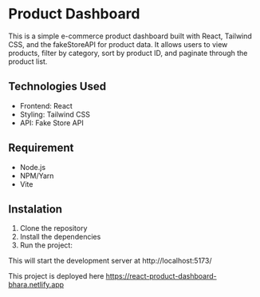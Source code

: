 # Product Dashboard

This is a simple e-commerce product dashboard built with React, Tailwind CSS, and the fakeStoreAPI for product data. It allows users to view products, filter by category, sort by product ID, and paginate through the product list.

## Technologies Used

- Frontend: React
- Styling: Tailwind CSS
- API: Fake Store API

## Requirement

- Node.js
- NPM/Yarn
- Vite

## Instalation

1. Clone the repository
2. Install the dependencies
3. Run the project:

This will start the development server at http://localhost:5173/

This project is deployed here https://react-product-dashboard-bhara.netlify.app